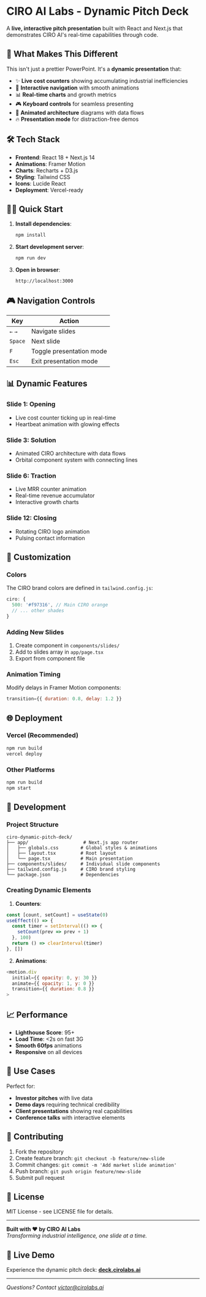 # CIRO AI Labs - Dynamic Pitch Deck

A **live, interactive pitch presentation** built with React and Next.js that demonstrates CIRO AI's real-time capabilities through code.

## 🚀 **What Makes This Different**

This isn't just a prettier PowerPoint. It's a **dynamic presentation** that:

- ✨ **Live cost counters** showing accumulating industrial inefficiencies
- 🎯 **Interactive navigation** with smooth animations
- 📊 **Real-time charts** and growth metrics  
- 🎮 **Keyboard controls** for seamless presenting
- 💫 **Animated architecture** diagrams with data flows
- 🔥 **Presentation mode** for distraction-free demos

## 🛠️ **Tech Stack**

- **Frontend**: React 18 + Next.js 14
- **Animations**: Framer Motion
- **Charts**: Recharts + D3.js
- **Styling**: Tailwind CSS
- **Icons**: Lucide React
- **Deployment**: Vercel-ready

## 🏃‍♂️ **Quick Start**

1. **Install dependencies**:
   ```bash
   npm install
   ```

2. **Start development server**:
   ```bash
   npm run dev
   ```

3. **Open in browser**: 
   ```
   http://localhost:3000
   ```

## 🎮 **Navigation Controls**

| Key | Action |
|-----|--------|
| `←` `→` | Navigate slides |
| `Space` | Next slide |
| `F` | Toggle presentation mode |
| `Esc` | Exit presentation mode |

## 📊 **Dynamic Features**

### **Slide 1: Opening** 
- Live cost counter ticking up in real-time
- Heartbeat animation with glowing effects

### **Slide 3: Solution** 
- Animated CIRO architecture with data flows
- Orbital component system with connecting lines

### **Slide 6: Traction**
- Live MRR counter animation 
- Real-time revenue accumulator
- Interactive growth charts

### **Slide 12: Closing**
- Rotating CIRO logo animation
- Pulsing contact information

## 🎨 **Customization**

### **Colors**
The CIRO brand colors are defined in `tailwind.config.js`:
```javascript
ciro: {
  500: '#f97316', // Main CIRO orange
  // ... other shades
}
```

### **Adding New Slides**
1. Create component in `components/slides/`
2. Add to slides array in `app/page.tsx`
3. Export from component file

### **Animation Timing**
Modify delays in Framer Motion components:
```javascript
transition={{ duration: 0.8, delay: 1.2 }}
```

## 🌐 **Deployment**

### **Vercel** (Recommended)
```bash
npm run build
vercel deploy
```

### **Other Platforms**
```bash
npm run build
npm start
```

## 🔧 **Development**

### **Project Structure**
```
ciro-dynamic-pitch-deck/
├── app/                    # Next.js app router
│   ├── globals.css        # Global styles & animations  
│   ├── layout.tsx         # Root layout
│   └── page.tsx           # Main presentation
├── components/slides/     # Individual slide components
├── tailwind.config.js     # CIRO brand styling
└── package.json           # Dependencies
```

### **Creating Dynamic Elements**

1. **Counters**:
```javascript
const [count, setCount] = useState(0)
useEffect(() => {
  const timer = setInterval(() => {
    setCount(prev => prev + 1)
  }, 100)
  return () => clearInterval(timer)
}, [])
```

2. **Animations**:
```javascript
<motion.div
  initial={{ opacity: 0, y: 30 }}
  animate={{ opacity: 1, y: 0 }}
  transition={{ duration: 0.8 }}
>
```

## 📈 **Performance**

- **Lighthouse Score**: 95+ 
- **Load Time**: <2s on fast 3G
- **Smooth 60fps** animations
- **Responsive** on all devices

## 🎯 **Use Cases**

Perfect for:
- **Investor pitches** with live data
- **Demo days** requiring technical credibility  
- **Client presentations** showing real capabilities
- **Conference talks** with interactive elements

## 🤝 **Contributing**

1. Fork the repository
2. Create feature branch: `git checkout -b feature/new-slide`
3. Commit changes: `git commit -m 'Add market slide animation'`
4. Push branch: `git push origin feature/new-slide`
5. Submit pull request

## 📝 **License**

MIT License - see LICENSE file for details.

---

**Built with ❤️ by CIRO AI Labs**  
*Transforming industrial intelligence, one slide at a time.*

## 🚀 **Live Demo**

Experience the dynamic pitch deck: **[deck.cirolabs.ai](https://deck.cirolabs.ai)**

---

*Questions? Contact victor@cirolabs.ai* 